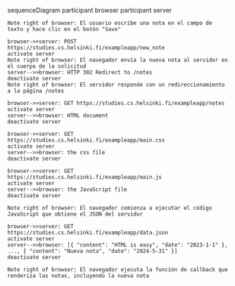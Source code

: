 sequenceDiagram
    participant browser
    participant server

    Note right of browser: El usuario escribe una nota en el campo de texto y hace clic en el botón "Save"

    browser->>server: POST https://studies.cs.helsinki.fi/exampleapp/new_note
    activate server
    Note right of browser: El navegador envía la nueva nota al servidor en el cuerpo de la solicitud
    server-->>browser: HTTP 302 Redirect to /notes
    deactivate server
    Note right of browser: El servidor responde con un redireccionamiento a la página /notes

    browser->>server: GET https://studies.cs.helsinki.fi/exampleapp/notes
    activate server
    server-->>browser: HTML document
    deactivate server

    browser->>server: GET https://studies.cs.helsinki.fi/exampleapp/main.css
    activate server
    server-->>browser: the css file
    deactivate server

    browser->>server: GET https://studies.cs.helsinki.fi/exampleapp/main.js
    activate server
    server-->>browser: the JavaScript file
    deactivate server

    Note right of browser: El navegador comienza a ejecutar el código JavaScript que obtiene el JSON del servidor

    browser->>server: GET https://studies.cs.helsinki.fi/exampleapp/data.json
    activate server
    server-->>browser: [{ "content": "HTML is easy", "date": "2023-1-1" }, ..., { "content": "Nueva nota", "date": "2024-5-31" }]
    deactivate server

    Note right of browser: El navegador ejecuta la función de callback que renderiza las notas, incluyendo la nueva nota
